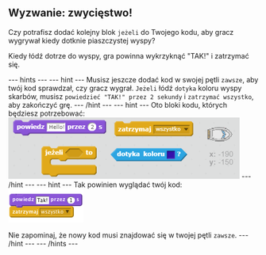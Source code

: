 ## Wyzwanie: zwycięstwo!

Czy potrafisz dodać kolejny blok `jeżeli` do Twojego kodu, aby gracz wygrywał kiedy dotknie piaszczystej wyspy?

Kiedy łódź dotrze do wyspy, gra powinna wykrzyknąć "TAK!" i zatrzymać się.

\--- hints \--- \--- hint \--- Musisz jeszcze dodać kod w swojej pętli `zawsze`, aby twój kod sprawdzał, czy gracz wygrał. `Jeżeli` łódź `dotyka` koloru wyspy skarbów, musisz `powiedzieć "TAK!" przez 2 sekundy` i `zatrzymać wszystko`, aby zakończyć grę. \--- /hint \--- \--- hint \--- Oto bloki kodu, których będziesz potrzebować: ![screenshot](images/boat-win-blocks.png) \--- /hint \--- \--- hint \--- Tak powinien wyglądać twój kod: ![screenshot](images/boat-win-code.png)

Nie zapominaj, że nowy kod musi znajdować się w twojej pętli `zawsze`. \--- /hint \--- \--- /hints \---
